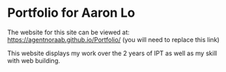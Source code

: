 # Portfolio for Aaron Lo
The website for this site can be viewed at: https://agentnoraab.github.io/Portfolio/
 (you will need to replace this link)

This website displays my work over the 2 years of IPT as well as my skill with web building.


